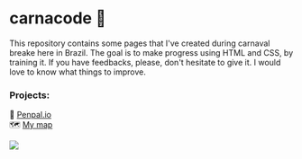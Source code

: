 # carnacode 🎉

This repository contains some pages that I've created during carnaval breake here in Brazil. The goal is to make progress using HTML and CSS, by training it. If you have feedbacks, please, don't hesitate to give it. I would love to know what things to improve. 

### Projects: 
💌 [Penpal.io](https://github.com/calvitoria/carnacode/tree/main/penpal.io) <br>
🗺️ [My map](https://github.com/calvitoria/carnacode/tree/main/my-way-map) <br>


<div>
   <img align="center" src="https://user-images.githubusercontent.com/95686401/155863156-1b32802a-4c23-41ca-b585-80b7b07f9dab.gif" />
</div>

